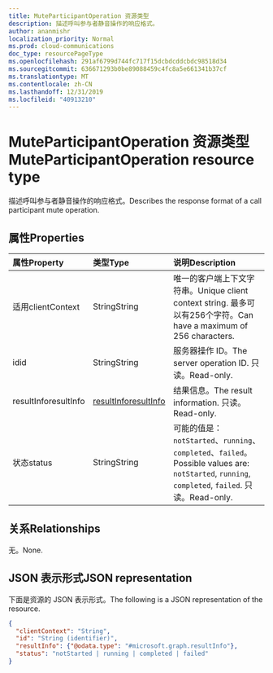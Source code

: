 ```yaml
---
title: MuteParticipantOperation 资源类型
description: 描述呼叫参与者静音操作的响应格式。
author: ananmishr
localization_priority: Normal
ms.prod: cloud-communications
doc_type: resourcePageType
ms.openlocfilehash: 291af6799d744fc717f15dcbdcddcbdc98518d34
ms.sourcegitcommit: 636671293b0be89088459c4fc8a5e661341b37cf
ms.translationtype: MT
ms.contentlocale: zh-CN
ms.lasthandoff: 12/31/2019
ms.locfileid: "40913210"
---
```

# <a name="muteparticipantoperation-resource-type"></a><span data-ttu-id="167a4-103">MuteParticipantOperation 资源类型</span><span class="sxs-lookup"><span data-stu-id="167a4-103">MuteParticipantOperation resource type</span></span>

<span data-ttu-id="167a4-104">描述呼叫参与者静音操作的响应格式。</span><span class="sxs-lookup"><span data-stu-id="167a4-104">Describes the response format of a call participant mute operation.</span></span>

## <a name="properties"></a><span data-ttu-id="167a4-105">属性</span><span class="sxs-lookup"><span data-stu-id="167a4-105">Properties</span></span>

| <span data-ttu-id="167a4-106">属性</span><span class="sxs-lookup"><span data-stu-id="167a4-106">Property</span></span>                       | <span data-ttu-id="167a4-107">类型</span><span class="sxs-lookup"><span data-stu-id="167a4-107">Type</span></span>                        | <span data-ttu-id="167a4-108">说明</span><span class="sxs-lookup"><span data-stu-id="167a4-108">Description</span></span>                                                                                                                                       |
| :----------------------------- | :---------------------------| :-------------------------------------------------------------------------------------------------------------------------------------------------|
| <span data-ttu-id="167a4-109">适用</span><span class="sxs-lookup"><span data-stu-id="167a4-109">clientContext</span></span>                  | <span data-ttu-id="167a4-110">String</span><span class="sxs-lookup"><span data-stu-id="167a4-110">String</span></span>                      | <span data-ttu-id="167a4-111">唯一的客户端上下文字符串。</span><span class="sxs-lookup"><span data-stu-id="167a4-111">Unique client context string.</span></span> <span data-ttu-id="167a4-112">最多可以有256个字符。</span><span class="sxs-lookup"><span data-stu-id="167a4-112">Can have a maximum of 256 characters.</span></span>                                                                               |
| <span data-ttu-id="167a4-113">id</span><span class="sxs-lookup"><span data-stu-id="167a4-113">id</span></span>                             | <span data-ttu-id="167a4-114">String</span><span class="sxs-lookup"><span data-stu-id="167a4-114">String</span></span>                      | <span data-ttu-id="167a4-115">服务器操作 ID。</span><span class="sxs-lookup"><span data-stu-id="167a4-115">The server operation ID.</span></span> <span data-ttu-id="167a4-116">只读。</span><span class="sxs-lookup"><span data-stu-id="167a4-116">Read-only.</span></span>                                                                                            |
| <span data-ttu-id="167a4-117">resultInfo</span><span class="sxs-lookup"><span data-stu-id="167a4-117">resultInfo</span></span>                     | [<span data-ttu-id="167a4-118">resultInfo</span><span class="sxs-lookup"><span data-stu-id="167a4-118">resultInfo</span></span>](resultinfo.md) | <span data-ttu-id="167a4-119">结果信息。</span><span class="sxs-lookup"><span data-stu-id="167a4-119">The result information.</span></span>  <span data-ttu-id="167a4-120">只读。</span><span class="sxs-lookup"><span data-stu-id="167a4-120">Read-only.</span></span>                                                                                            |
| <span data-ttu-id="167a4-121">状态</span><span class="sxs-lookup"><span data-stu-id="167a4-121">status</span></span>                         | <span data-ttu-id="167a4-122">String</span><span class="sxs-lookup"><span data-stu-id="167a4-122">String</span></span>                      | <span data-ttu-id="167a4-123">可能的值是：`notStarted`、`running`、`completed`、`failed`。</span><span class="sxs-lookup"><span data-stu-id="167a4-123">Possible values are: `notStarted`, `running`, `completed`, `failed`.</span></span> <span data-ttu-id="167a4-124">只读。</span><span class="sxs-lookup"><span data-stu-id="167a4-124">Read-only.</span></span>                                                 |

## <a name="relationships"></a><span data-ttu-id="167a4-125">关系</span><span class="sxs-lookup"><span data-stu-id="167a4-125">Relationships</span></span>
<span data-ttu-id="167a4-126">无。</span><span class="sxs-lookup"><span data-stu-id="167a4-126">None.</span></span>

## <a name="json-representation"></a><span data-ttu-id="167a4-127">JSON 表示形式</span><span class="sxs-lookup"><span data-stu-id="167a4-127">JSON representation</span></span>

<span data-ttu-id="167a4-128">下面是资源的 JSON 表示形式。</span><span class="sxs-lookup"><span data-stu-id="167a4-128">The following is a JSON representation of the resource.</span></span>

<!-- {
  "blockType": "resource",
  "optionalProperties": [

  ],
  "@odata.type": "microsoft.graph.muteParticipantOperation"
}-->
```json
{
  "clientContext": "String",
  "id": "String (identifier)",
  "resultInfo": {"@odata.type": "#microsoft.graph.resultInfo"},
  "status": "notStarted | running | completed | failed"
}
```

<!-- uuid: 8fcb5dbc-d5aa-4681-8e31-b001d5168d79
2015-10-25 14:57:30 UTC -->
<!-- {
  "type": "#page.annotation",
  "description": "muteParticipantOperation resource",
  "keywords": "",
  "section": "documentation",
  "tocPath": ""
}-->
